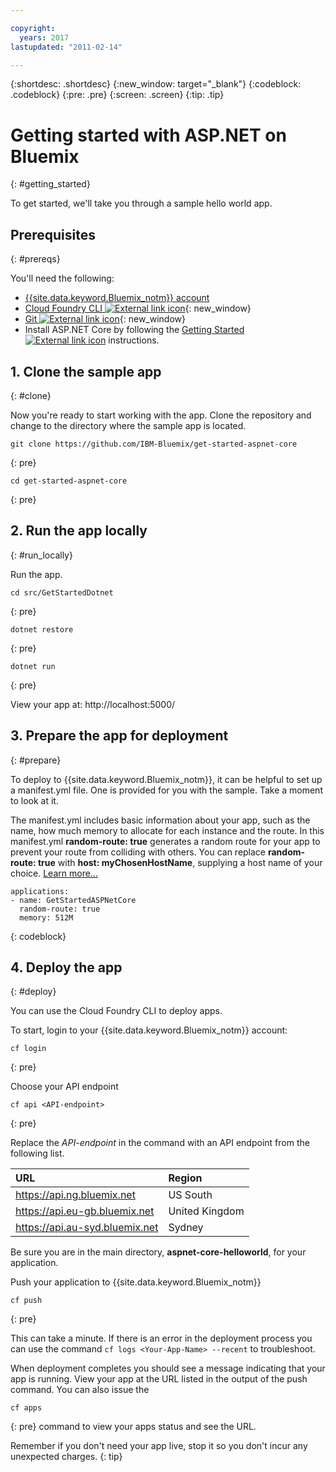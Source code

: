 ```yaml
---

copyright:
  years: 2017
lastupdated: "2011-02-14"

---
```


{:shortdesc: .shortdesc}
{:new_window: target="_blank"}
{:codeblock: .codeblock}
{:pre: .pre}
{:screen: .screen}
{:tip: .tip}

# Getting started with ASP.NET on Bluemix
{: #getting_started}

To get started, we'll take you through a sample hello world app.


## Prerequisites
{: #prereqs}

You'll need the following:
* [{{site.data.keyword.Bluemix_notm}} account](https://console.ng.bluemix.net/registration/)
* [Cloud Foundry CLI ![External link icon](../../icons/launch-glyph.svg "External link icon")](https://github.com/cloudfoundry/cli#downloads){: new_window}
* [Git ![External link icon](../../icons/launch-glyph.svg "External link icon")](https://git-scm.com/downloads){: new_window}
* Install ASP.NET Core by following the [Getting Started ![External link icon](../../icons/launch-glyph.svg "External link icon")](https://docs.microsoft.com/en-us/aspnet/core/getting-started) instructions.

## 1. Clone the sample app
{: #clone}

Now you're ready to start working with the app. Clone the repository and change to the directory where the sample app is located.
  ```
git clone https://github.com/IBM-Bluemix/get-started-aspnet-core
  ```
  {: pre}
  ```
cd get-started-aspnet-core
  ```
  {: pre}

## 2. Run the app locally
{: #run_locally}

Run the app.
  ```
cd src/GetStartedDotnet
  ```
  {: pre}
  ```
dotnet restore
  ```
  {: pre}
  ```
dotnet run
  ```
  {: pre}

View your app at: http://localhost:5000/

## 3. Prepare the app for deployment
{: #prepare}

To deploy to {{site.data.keyword.Bluemix_notm}}, it can be helpful to set up a manifest.yml file. One is provided for you with the sample. Take a moment to look at it.

The manifest.yml includes basic information about your app, such as the name, how much memory to allocate for each instance and the route. In this manifest.yml **random-route: true** generates a random route for your app to prevent your route from colliding with others.  You can replace **random-route: true** with **host: myChosenHostName**, supplying a host name of your choice. [Learn more...](/docs/manageapps/depapps.html#appmanifest)
 ```
 applications:
 - name: GetStartedASPNetCore
   random-route: true
   memory: 512M
 ```
 {: codeblock}

## 4. Deploy the app
{: #deploy}

You can use the Cloud Foundry CLI to deploy apps.

To start, login to your {{site.data.keyword.Bluemix_notm}} account:
  ```
cf login
  ```
  {: pre}

Choose your API endpoint
  ```
cf api <API-endpoint>
  ```
  {: pre}

Replace the *API-endpoint* in the command with an API endpoint from the following list.

|URL                             |Region          |
|:-------------------------------|:---------------|
| https://api.ng.bluemix.net     | US South       |
| https://api.eu-gb.bluemix.net  | United Kingdom |
| https://api.au-syd.bluemix.net | Sydney         |

Be sure you are in the main directory, **aspnet-core-helloworld**, for your application.

Push your application to {{site.data.keyword.Bluemix_notm}}
  ```
cf push
  ```
  {: pre}

This can take a minute. If there is an error in the deployment process you can use the command `cf logs <Your-App-Name> --recent` to troubleshoot.

When deployment completes you should see a message indicating that your app is running.  View your app at the URL listed in the output of the push command.  You can also issue the
  ```
cf apps
  ```
  {: pre}
  command to view your apps status and see the URL.

Remember if you don't need your app live, stop it so you don't incur any unexpected charges.
{: tip}
